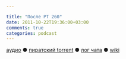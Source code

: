 ```yaml
---

title: "После РТ 260"
date: 2011-10-22T19:36:00+03:00
comments: true
categories: podcast
---
```

[аудио](http://cdn.radio-t.com/rt260post.mp3) ● [пиратский torrent](http://pirates.radio-t.com/torrents/rt260post.mp3.torrent) ● [лог чата](http://chat.radio-t.com/logs/radio-t-260.html) ● [wiki](http://wiki.radio-t.com/%D0%9F%D0%BE%D1%81%D0%BB%D0%B5_%D0%A0%D0%A2_260)<audio src="http://cdn.radio-t.com/rt260post.mp3" preload="none">
